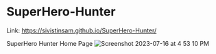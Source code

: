 # SuperHero-Hunter
Link: https://sivistinsam.github.io/SuperHero-Hunter/

SuperHero Hunter Home Page
![Screenshot 2023-07-16 at 4 53 10 PM](https://github.com/sivistinsam/SuperHero-Hunter/assets/57314972/ae802674-37ae-4f5b-8fe8-6ea96516636a)
